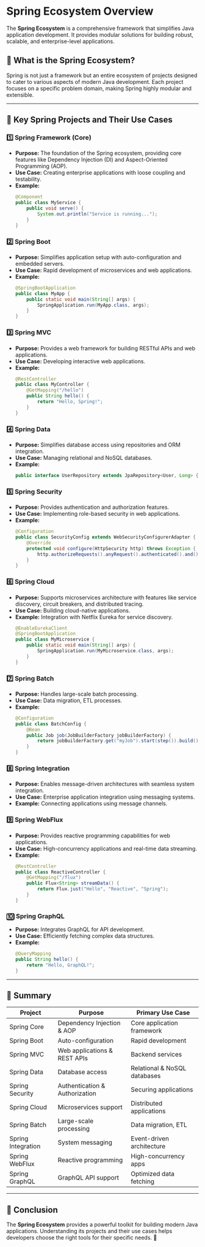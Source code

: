 # Spring Ecosystem Overview

The **Spring Ecosystem** is a comprehensive framework that simplifies Java application development. It provides modular solutions for building robust, scalable, and enterprise-level applications.

## 🌱 What is the Spring Ecosystem?
Spring is not just a framework but an entire ecosystem of projects designed to cater to various aspects of modern Java development. Each project focuses on a specific problem domain, making Spring highly modular and extensible.

---

## 🚀 Key Spring Projects and Their Use Cases

### 1️⃣ **Spring Framework** (Core)
- **Purpose:** The foundation of the Spring ecosystem, providing core features like Dependency Injection (DI) and Aspect-Oriented Programming (AOP).
- **Use Case:** Creating enterprise applications with loose coupling and testability.
- **Example:**
  ```java
  @Component
  public class MyService {
      public void serve() {
          System.out.println("Service is running...");
      }
  }
  ```

### 2️⃣ **Spring Boot**
- **Purpose:** Simplifies application setup with auto-configuration and embedded servers.
- **Use Case:** Rapid development of microservices and web applications.
- **Example:**
  ```java
  @SpringBootApplication
  public class MyApp {
      public static void main(String[] args) {
          SpringApplication.run(MyApp.class, args);
      }
  }
  ```

### 3️⃣ **Spring MVC**
- **Purpose:** Provides a web framework for building RESTful APIs and web applications.
- **Use Case:** Developing interactive web applications.
- **Example:**
  ```java
  @RestController
  public class MyController {
      @GetMapping("/hello")
      public String hello() {
          return "Hello, Spring!";
      }
  }
  ```

### 4️⃣ **Spring Data**
- **Purpose:** Simplifies database access using repositories and ORM integration.
- **Use Case:** Managing relational and NoSQL databases.
- **Example:**
  ```java
  public interface UserRepository extends JpaRepository<User, Long> {}
  ```

### 5️⃣ **Spring Security**
- **Purpose:** Provides authentication and authorization features.
- **Use Case:** Implementing role-based security in web applications.
- **Example:**
  ```java
  @Configuration
  public class SecurityConfig extends WebSecurityConfigurerAdapter {
      @Override
      protected void configure(HttpSecurity http) throws Exception {
          http.authorizeRequests().anyRequest().authenticated().and().formLogin();
      }
  }
  ```

### 6️⃣ **Spring Cloud**
- **Purpose:** Supports microservices architecture with features like service discovery, circuit breakers, and distributed tracing.
- **Use Case:** Building cloud-native applications.
- **Example:** Integration with Netflix Eureka for service discovery.
  ```java
  @EnableEurekaClient
  @SpringBootApplication
  public class MyMicroservice {
      public static void main(String[] args) {
          SpringApplication.run(MyMicroservice.class, args);
      }
  }
  ```

### 7️⃣ **Spring Batch**
- **Purpose:** Handles large-scale batch processing.
- **Use Case:** Data migration, ETL processes.
- **Example:**
  ```java
  @Configuration
  public class BatchConfig {
      @Bean
      public Job job(JobBuilderFactory jobBuilderFactory) {
          return jobBuilderFactory.get("myJob").start(step()).build();
      }
  }
  ```

### 8️⃣ **Spring Integration**
- **Purpose:** Enables message-driven architectures with seamless system integration.
- **Use Case:** Enterprise application integration using messaging systems.
- **Example:** Connecting applications using message channels.

### 9️⃣ **Spring WebFlux**
- **Purpose:** Provides reactive programming capabilities for web applications.
- **Use Case:** High-concurrency applications and real-time data streaming.
- **Example:**
  ```java
  @RestController
  public class ReactiveController {
      @GetMapping("/flux")
      public Flux<String> streamData() {
          return Flux.just("Hello", "Reactive", "Spring");
      }
  }
  ```

### 🔟 **Spring GraphQL**
- **Purpose:** Integrates GraphQL for API development.
- **Use Case:** Efficiently fetching complex data structures.
- **Example:**
  ```java
  @QueryMapping
  public String hello() {
      return "Hello, GraphQL!";
  }
  ```

---

## 📌 Summary
| Project           | Purpose                                   | Primary Use Case             |
|------------------|--------------------------------|-----------------------------|
| Spring Core      | Dependency Injection & AOP    | Core application framework |
| Spring Boot      | Auto-configuration            | Rapid development          |
| Spring MVC       | Web applications & REST APIs  | Backend services           |
| Spring Data      | Database access               | Relational & NoSQL databases |
| Spring Security  | Authentication & Authorization | Securing applications      |
| Spring Cloud     | Microservices support         | Distributed applications   |
| Spring Batch     | Large-scale processing        | Data migration, ETL        |
| Spring Integration | System messaging             | Event-driven architecture  |
| Spring WebFlux   | Reactive programming          | High-concurrency apps      |
| Spring GraphQL   | GraphQL API support           | Optimized data fetching    |

---

## 🎯 Conclusion
The **Spring Ecosystem** provides a powerful toolkit for building modern Java applications. Understanding its projects and their use cases helps developers choose the right tools for their specific needs. 🚀

